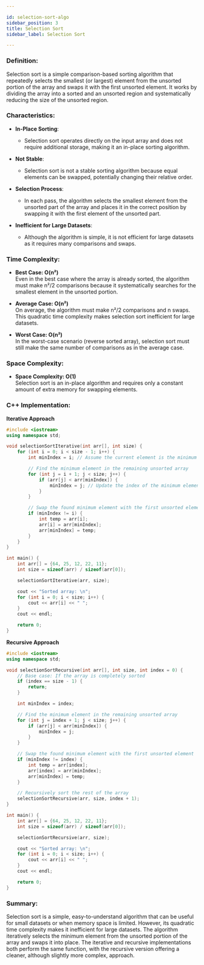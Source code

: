 ```yaml
---

id: selection-sort-algo  
sidebar_position: 3  
title: Selection Sort  
sidebar_label: Selection Sort  

---
```


### Definition:

Selection sort is a simple comparison-based sorting algorithm that repeatedly selects the smallest (or largest) element from the unsorted portion of the array and swaps it with the first unsorted element. It works by dividing the array into a sorted and an unsorted region and systematically reducing the size of the unsorted region.

### Characteristics:

- **In-Place Sorting**:
  - Selection sort operates directly on the input array and does not require additional storage, making it an in-place sorting algorithm.

- **Not Stable**:
  - Selection sort is not a stable sorting algorithm because equal elements can be swapped, potentially changing their relative order.

- **Selection Process**:
  - In each pass, the algorithm selects the smallest element from the unsorted part of the array and places it in the correct position by swapping it with the first element of the unsorted part.

- **Inefficient for Large Datasets**:
  - Although the algorithm is simple, it is not efficient for large datasets as it requires many comparisons and swaps.

### Time Complexity:

- **Best Case: O(n²)**  
  Even in the best case where the array is already sorted, the algorithm must make n²/2 comparisons because it systematically searches for the smallest element in the unsorted portion.

- **Average Case: O(n²)**  
  On average, the algorithm must make n²/2 comparisons and n swaps. This quadratic time complexity makes selection sort inefficient for large datasets.

- **Worst Case: O(n²)**  
  In the worst-case scenario (reverse sorted array), selection sort must still make the same number of comparisons as in the average case.

### Space Complexity:

- **Space Complexity: O(1)**  
  Selection sort is an in-place algorithm and requires only a constant amount of extra memory for swapping elements.

### C++ Implementation:

**Iterative Approach**
```cpp
#include <iostream>
using namespace std;

void selectionSortIterative(int arr[], int size) {
    for (int i = 0; i < size - 1; i++) {
        int minIndex = i; // Assume the current element is the minimum

        // Find the minimum element in the remaining unsorted array
        for (int j = i + 1; j < size; j++) {
            if (arr[j] < arr[minIndex]) {
                minIndex = j; // Update the index of the minimum element
            }
        }

        // Swap the found minimum element with the first unsorted element
        if (minIndex != i) {
            int temp = arr[i];
            arr[i] = arr[minIndex];
            arr[minIndex] = temp;
        }
    }
}

int main() {
    int arr[] = {64, 25, 12, 22, 11};
    int size = sizeof(arr) / sizeof(arr[0]);

    selectionSortIterative(arr, size);

    cout << "Sorted array: \n";
    for (int i = 0; i < size; i++) {
        cout << arr[i] << " ";
    }
    cout << endl;

    return 0;
}
```

**Recursive Approach**
```cpp
#include <iostream>
using namespace std;

void selectionSortRecursive(int arr[], int size, int index = 0) {
    // Base case: If the array is completely sorted
    if (index == size - 1) {
        return;
    }

    int minIndex = index;

    // Find the minimum element in the remaining unsorted array
    for (int j = index + 1; j < size; j++) {
        if (arr[j] < arr[minIndex]) {
            minIndex = j;
        }
    }

    // Swap the found minimum element with the first unsorted element
    if (minIndex != index) {
        int temp = arr[index];
        arr[index] = arr[minIndex];
        arr[minIndex] = temp;
    }

    // Recursively sort the rest of the array
    selectionSortRecursive(arr, size, index + 1);
}

int main() {
    int arr[] = {64, 25, 12, 22, 11};
    int size = sizeof(arr) / sizeof(arr[0]);

    selectionSortRecursive(arr, size);

    cout << "Sorted array: \n";
    for (int i = 0; i < size; i++) {
        cout << arr[i] << " ";
    }
    cout << endl;

    return 0;
}
```

### Summary:

Selection sort is a simple, easy-to-understand algorithm that can be useful for small datasets or when memory space is limited. However, its quadratic time complexity makes it inefficient for large datasets. The algorithm iteratively selects the minimum element from the unsorted portion of the array and swaps it into place. The iterative and recursive implementations both perform the same function, with the recursive version offering a cleaner, although slightly more complex, approach.
